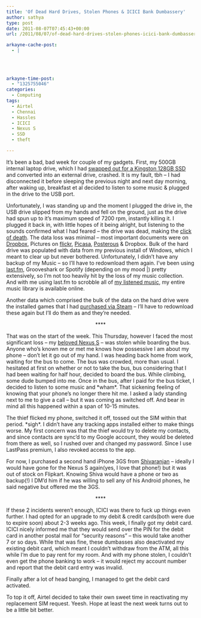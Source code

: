 ```yaml
---
title: 'Of Dead Hard Drives, Stolen Phones & ICICI Bank Dumbassery'
author: sathya
type: post
date: 2011-08-07T07:45:43+00:00
url: /2011/08/07/of-dead-hard-drives-stolen-phones-icici-bank-dumbassery/

arkayne-cache-post:
  - |
    
    
    
    
arkayne-time-post:
  - "1325755046"
categories:
  - Computing
tags:
  - Airtel
  - Chennai
  - Hassles
  - ICICI
  - Nexus S
  - SSD
  - theft

---
```

It’s been a bad, bad week for couple of my gadgets. First, my 500GB internal laptop drive, which I had <a href="http://sathyabh.at/2011/03/29/installing-the-kingston-v100-ssdnow-128gb-ssd-on-a-hp-envy-14/" target="_blank">swapped out for a Kingston 128GB SSD</a> and converted into an external drive, crashed. It is my fault, tbh – I had disconnected it before sleeping the previous night and next day morning, after waking up, breakfast et al decided to listen to some music & plugged in the drive to the USB port. 

Unfortunately, I was standing up and the moment I plugged the drive in, the USB drive slipped from my hands and fell on the ground, just as the drive had spun up to it’s maximum speed of 7200 rpm, instantly killing it. I plugged it back in, with little hopes of it being alright, but listening to the sounds confirmed what I had feared – the drive was dead, making the <a href="http://en.wikipedia.org/wiki/Click_of_death" target="_blank">click of death</a>. The data loss was minimal – most important documents were on <a href="http://db.tt/OL4QOga" target="_blank">Dropbox</a>, Pictures on <a href="flickr.com/photos/sathyabhat" target="_blank">flickr</a>, <a href="http://picasaweb.google.com/thecoolpcguy" target="_blank">Picasa</a>, <a href="http://post.sathyabh.at" target="_blank">Posterous</a> & Dropbox. Bulk of the hard drive was populated with data from my previous install of Windows, which I meant to clear up but never bothered. Unfortunately, I didn’t have any backup of my Music – so I’ll have to redownload them again. I’ve been using <a href="http://last.fm/user/sathyabhat" target="_blank">last.fm</a>, Grooveshark or Spotify (depending on my mood |) pretty extensively, so I’m not too heavily hit by the loss of my music collection. And with me using last.fm to scrobble all of <a href="http://www.last.fm/user/sathyabhat" target="_blank">my listened music</a>, my entire music library is available online. 

Another data which comprised the bulk of the data on the hard drive were the installed games that I had <a href="http://steamcommunity.com/id/sathyabhat" target="_blank">purchased via Steam</a> – I’ll have to redownload these again but I’ll do them as and they’re needed.

<p align="center">
  ****
</p>

That was on the start of the week. This Thursday, however I faced the most significant loss – my <a href="http://sathyabh.at/tag/nexus-s/" target="_blank">beloved Nexus S</a> – was stolen while boarding the bus. Anyone who’s known me or met me knows how possessive I am about my phone – don’t let it go out of my hand. I was heading back home from work, waiting for the bus to come. The bus was crowded, more than usual. I hesitated at first on whether or not to take the bus, bus considering that I had been waiting for half hour, decided to board the bus. While climbing, some dude bumped into me. Once in the bus, after I paid for the bus ticket, I decided to listen to some music and \*wham\*. That sickening feeling of knowing that your phone’s no longer there hit me. I asked a lady standing next to me to give a call – but it was coming as switched off. And bear in mind all this happened within a span of 10-15 minutes. 

The thief flicked my phone, switched it off, tossed out the SIM within that period. \*sigh\*. I didn’t have any tracking apps installed either to make things worse. My first concern was that the thief would try to delete my contacts, and since contacts are sync’d to my Google account, they would be deleted from there as well, so I rushed over and changed my password. Since I use LastPass premium, I also revoked access to the app. 

For now, I purchased a second hand iPhone 3GS from <a href="http://twitter.com/shivaranjan" target="_blank">Shivaranjan</a> – ideally I would have gone for the Nexus S again(yes, I love that phone!) but it was out of stock on Flipkart. Knowing Shiva would have a phone or two as backup(!) I DM’d him if he was willing to sell any of his Android phones, he said negative but offered me the 3GS.

<p align="center">
  ****
</p>

If these 2 incidents weren’t enough, ICICI was there to fuck up things even further. I had opted for an upgrade to my debit & credit cards(both were due to expire soon) about 2-3 weeks ago. This week, I finally got my debit card. ICICI nicely informed me that they would send over the PIN for the debit card in another postal mail for “security reasons” – this would take another 7 or so days. While that was fine, these dumbasses also deactivated my existing debit card, which meant I couldn’t withdraw from the ATM, all this while I’m due to pay rent for my room. And with my phone stolen, I couldn’t even get the phone banking to work – it would reject my account number and report that the debit card entry was invalid. 

Finally after a lot of head banging, I managed to get the debit card activated. 

To top it off, Airtel decided to take their own sweet time in reactivating my replacement SIM request. Yeesh. Hope at least the next week turns out to be a little bit better.
